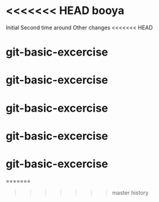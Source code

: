 <<<<<<< HEAD
booya
=======
Initial
Second time around
Other changes
<<<<<<< HEAD
# git-basic-excercise
# git-basic-excercise
# git-basic-excercise
# git-basic-excercise
# git-basic-excercise
=======
>>>>>>> master
>>>>>>> history
